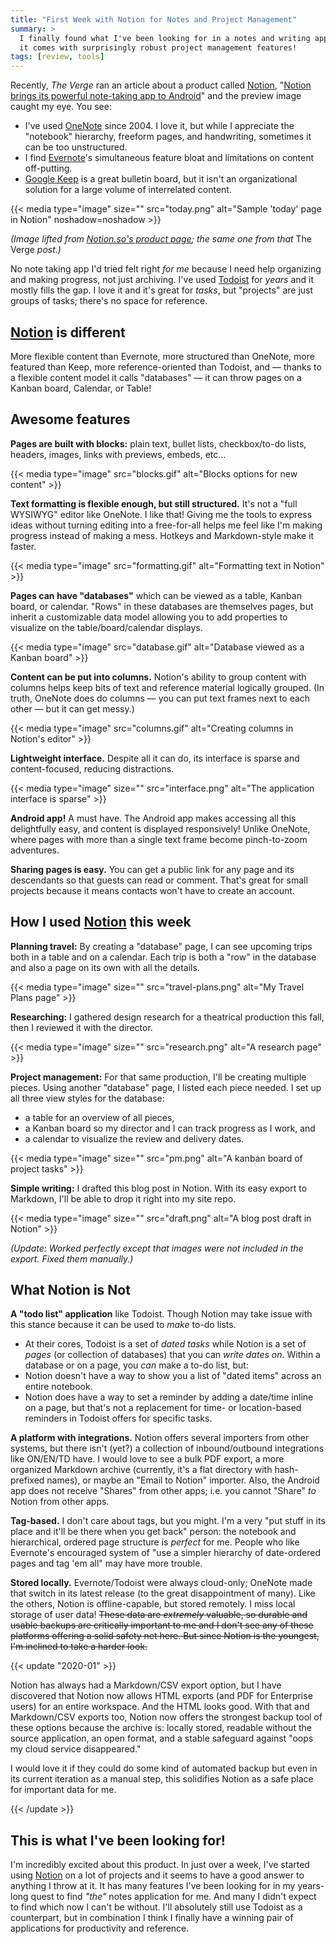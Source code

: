 ```yaml
---
title: "First Week with Notion for Notes and Project Management"
summary: >
  I finally found what I've been looking for in a notes and writing app. Bonus:
  it comes with surprisingly robust project management features!
tags: [review, tools]
---
```


Recently, _The Verge_ ran an article about a product called [Notion][N],
"[Notion brings its powerful note-taking app to Android][VERGE]" and the preview
image caught my eye. You see:

- I've used [OneNote][ON] since 2004. I love it, but while I appreciate the
  "notebook" hierarchy, freeform pages, and handwriting, sometimes it can be
  too unstructured.
- I find [Evernote][EV]'s simultaneous feature bloat and limitations on content
  off-putting.
- [Google Keep][GK] is a great bulletin board, but it isn't an organizational
  solution for a large volume of interrelated content.

{{< media type="image" size="" src="today.png" alt="Sample 'today' page in Notion" noshadow=noshadow >}}

_(Image lifted from [Notion.so's product page][NP]; the same one from that_ The
Verge _post.)_

No note taking app I'd tried felt right _for me_ because I need help organizing
and making progress, not just archiving. I've used [Todoist][T] for _years_ and
it mostly fills the gap. I love it and it's great for _tasks_, but "projects"
are just groups of tasks; there's no space for reference.

## [Notion][N] is different

More flexible content than Evernote, more structured than OneNote, more featured
than Keep, more reference-oriented than Todoist, and — thanks to a flexible
content model it calls "databases" — it can throw pages on a Kanban board,
Calendar, or Table!

## Awesome features

**Pages are built with blocks:** plain text, bullet lists, checkbox/to-do lists,
headers, images, links with previews, embeds, etc&hellip;

{{< media type="image" src="blocks.gif" alt="Blocks options for new content" >}}

**Text formatting is flexible enough, but still structured.** It's not a "full
WYSIWYG" editor like OneNote. I like that! Giving me the tools to express ideas
without turning editing into a free-for-all helps me feel like I'm making
progress instead of making a mess. Hotkeys and Markdown-style make it faster.

{{< media type="image" src="formatting.gif" alt="Formatting text in Notion" >}}

**Pages can have "databases"** which can be viewed as a table, Kanban board, or
calendar. "Rows" in these databases are themselves pages, but inherit a
customizable data model allowing you to add properties to visualize on
the table/board/calendar displays.

{{< media type="image" src="database.gif" alt="Database viewed as a Kanban board" >}}

**Content can be put into columns.** Notion's ability to group content with
columns helps keep bits of text and reference material logically grouped. (In
truth, OneNote does do columns — you can put text frames next to each other —
but it can get messy.)

{{< media type="image" src="columns.gif" alt="Creating columns in Notion's editor" >}}

**Lightweight interface.** Despite all it can do, its interface is sparse and
content-focused, reducing distractions.

{{< media type="image" size="" src="interface.png" alt="The application interface is sparse"  >}}

**Android app!** A must have. The Android app makes accessing all this
delightfully easy, and content is displayed responsively! Unlike OneNote, where
pages with more than a single text frame become pinch-to-zoom adventures.

**Sharing pages is easy.** You can get a public link for any page and its
descendants so that guests can read or comment. That's great for small projects
because it means contacts won't have to create an account.

## How I used [Notion][N] this week

**Planning travel:** By creating a "database" page, I can see upcoming trips
both in a table and on a calendar. Each trip is both a "row" in the database and
also a page on its own with all the details.

{{< media type="image" size="" src="travel-plans.png" alt="My Travel Plans page"  >}}

**Researching:** I gathered design research for a theatrical production this
fall, then I reviewed it with the director.

{{< media type="image" size="" src="research.png" alt="A research page"  >}}

**Project management:** For that same production, I'll be creating multiple
pieces. Using another "database" page, I listed each piece needed. I set up all
three view styles for the database:
- a table for an overview of all pieces,
- a Kanban board so my director and I can track progress as I work, and
- a calendar to visualize the review and delivery dates.

{{< media type="image" size="" src="pm.png" alt="A kanban board of project tasks"  >}}

**Simple writing:** I drafted this blog post in Notion. With its easy export to
Markdown, I'll be able to drop it right into my site repo.

{{< media type="image" size="" src="draft.png" alt="A blog post draft in Notion"  >}}

_(Update: Worked perfectly except that images were not included in the export. Fixed them manually.)_

## What Notion is Not

**A "todo list" application** like Todoist. Though Notion may take issue with
this stance because it can be used to _make_ to-do lists.
- At their cores, Todoist is a set of _dated tasks_ while Notion is a set of
  _pages_ (or collection of databases) that you can _write dates on_. Within a
  database or on a page, you _can_ make a to-do list, but:
- Notion doesn't have a way to show you a list of "dated items" across an
  entire notebook.
- Notion does have a way to set a reminder by adding a date/time inline on a
  page, but that's not a replacement for time- or location-based reminders in
  Todoist offers for specific tasks.

**A platform with integrations.** Notion offers several importers from other
systems, but there isn't (yet?) a collection of inbound/outbound integrations
like ON/EN/TD have. I would love to see a bulk PDF export, a more organized
Markdown archive (currently, it's a flat directory with hash-prefixed names), or
maybe an "Email to Notion" importer. Also, the Android app does not receive
"Shares" from other apps; i.e. you cannot "Share" _to_ Notion from other apps.

**Tag-based.** I don't care about tags, but you might. I'm a very "put stuff in
its place and it'll be there when you get back" person: the notebook and
hierarchical, ordered page structure is _perfect_ for me. People who like
Evernote's encouraged system of "use a simpler hierarchy of date-ordered pages
and tag 'em all" may have more trouble.

**Stored locally.** Evernote/Todoist were always cloud-only; OneNote made that
switch in its latest release (to the great disappointment of many). Like the
others, Notion is offline-capable, but stored remotely. I miss local storage of
user data! <del>These data are _extremely_ valuable, so durable and usable backups
are critically important to me and I don't see any of these platforms offering a
solid safety net here. But since Notion is the youngest, I'm inclined to take a
harder look.</del>

{{< update "2020-01" >}}

Notion has always had a Markdown/CSV export option, but I have discovered that
Notion now allows HTML exports (and PDF for Enterprise users) for an entire
workspace. And the HTML looks good. With that and Markdown/CSV exports too,
Notion now offers the strongest backup tool of these options because the archive
is: locally stored, readable without the source application, an open format, and
a stable safeguard against "oops my cloud service disappeared."

I would love it if they could do some kind of automated backup but even in its
current iteration as a manual step, this solidifies Notion as a safe place for
important data for me.

{{< /update >}}

## This is what I've been looking for!

I'm incredibly excited about this product. In just over a week, I've started
using [Notion][N] on a lot of projects and it seems to have a good answer to
anything I throw at it. It has many features I've been looking for in my
years-long quest to find _"the"_ notes application for me. And many I didn't
expect to find which now I can't be without. I'll absolutely still use Todoist
as a counterpart, but in combination I think I finally have a winning pair of
applications for productivity and reference.

[N]: https://notion.so
[VERGE]: https://www.theverge.com/2018/6/7/17434754/notion-android-app-notes-productivity-review
[ON]: https://products.office.com/en-US/onenote
[EV]: https://www.evernote.com
[GK]: https://www.google.com/keep/
[T]: https://www.todoist.com
[NP]: https://www.notion.so/product
[FK]: https://www.fourkitchens.com
